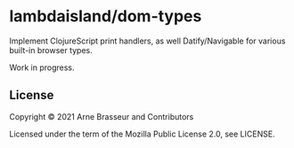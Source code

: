 # lambdaisland/dom-types

<!-- badges -->
<!-- [![CircleCI](https://circleci.com/gh/lambdaisland/dom-types.svg?style=svg)](https://circleci.com/gh/lambdaisland/dom-types) [![cljdoc badge](https://cljdoc.org/badge/lambdaisland/dom-types)](https://cljdoc.org/d/lambdaisland/dom-types) [![Clojars Project](https://img.shields.io/clojars/v/lambdaisland/dom-types.svg)](https://clojars.org/lambdaisland/dom-types) -->
<!-- /badges -->

Implement ClojureScript print handlers, as well Datify/Navigable for various
built-in browser types.

Work in progress.

## License

Copyright &copy; 2021 Arne Brasseur and Contributors

Licensed under the term of the Mozilla Public License 2.0, see LICENSE.

